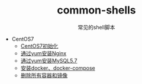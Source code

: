 <h1 align="center"> common-shells </h1>
<p align="center"> 
常见的shell脚本
</p>

- CentOS7
  - [CentOS7初始化](common-software-install)
  - [通过yum安装Nginx](nginx-yum-install)
  - [通过yum安装MySQL5.7](mysql57-yum-install)
  - [安装docker、docker-compose](docker-yum-install)
  - [删除所有容器和镜像](docker-rm-all)
